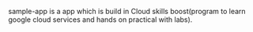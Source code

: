 sample-app is a app which is build in Cloud skills boost(program to learn google cloud services and hands on practical with labs).
